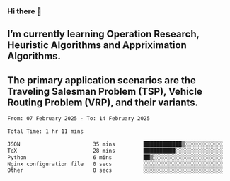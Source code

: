 ### Hi there 👋
## I’m currently learning Operation Research, Heuristic Algorithms and Appriximation Algorithms.
## The primary application scenarios are the Traveling Salesman Problem (TSP), Vehicle Routing Problem (VRP), and their variants.
<!--START_SECTION:waka-->

```txt
From: 07 February 2025 - To: 14 February 2025

Total Time: 1 hr 11 mins

JSON                       35 mins         ████████████▒░░░░░░░░░░░░   49.75 %
TeX                        28 mins         ██████████░░░░░░░░░░░░░░░   40.43 %
Python                     6 mins          ██▒░░░░░░░░░░░░░░░░░░░░░░   09.45 %
Nginx configuration file   0 secs          ░░░░░░░░░░░░░░░░░░░░░░░░░   00.23 %
Other                      0 secs          ░░░░░░░░░░░░░░░░░░░░░░░░░   00.15 %
```

<!--END_SECTION:waka-->
<!--
**Bookervsky/Bookervsky** is a ✨ _special_ ✨ repository because its `README.md` (this file) appears on your GitHub profile.

Here are some ideas to get you started:

- 🔭 I’m currently working on ...
- 🌱 I’m currently learning ...
- 👯 I’m looking to collaborate on ...
- 🤔 I’m looking for help with ...
- 💬 Ask me about ...
- 📫 How to reach me: ...
- 😄 Pronouns: ...
- ⚡ Fun fact: ...
-->
